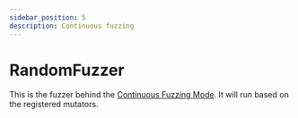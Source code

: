 ```yaml
---
sidebar_position: 5
description: Continuous fuzzing
---
```


# RandomFuzzer

This is the fuzzer behind the [Continuous Fuzzing Mode](/docs/getting-started/running-cats#continuous-fuzzing-mode). It will run based on the
registered mutators.
